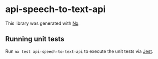 # api-speech-to-text-api

This library was generated with [Nx](https://nx.dev).

## Running unit tests

Run `nx test api-speech-to-text-api` to execute the unit tests via [Jest](https://jestjs.io).

